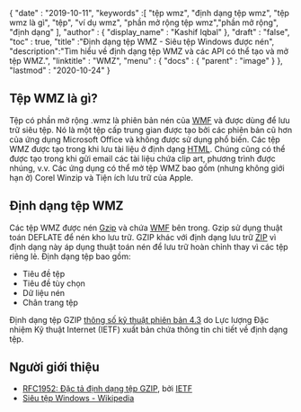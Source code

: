 {
  "date" : "2019-10-11",
  "keywords" :[ "tệp wmz", "định dạng tệp wmz", "tệp wmz là gì", "tệp", "ví dụ wmz", "phần mở rộng tệp wmz","phần mở rộng", "định dạng" ],
  "author" : {
    "display_name" : "Kashif Iqbal"
},
  "draft" : "false",
  "toc" : true,
  "title" :"Định dạng tệp WMZ - Siêu tệp Windows được nén",
  "description":"Tìm hiểu về định dạng tệp WMZ và các API có thể tạo và mở tệp WMZ.",
  "linktitle" : "WMZ",
  "menu" : {
    "docs" : {
      "parent" : "image"
}
},
  "lastmod" : "2020-10-24"
}

## Tệp WMZ là gì?

Tệp có phần mở rộng .wmz là phiên bản nén của [WMF](/vi/image/wmf/) và được dùng để lưu trữ siêu tệp. Nó là một tệp cấp trung gian được tạo bởi các phiên bản cũ hơn của ứng dụng Microsoft Office và không được sử dụng phổ biến. Các tệp WMZ được tạo trong khi lưu tài liệu ở định dạng [HTML](/vi/web/html/). Chúng cũng có thể được tạo trong khi gửi email các tài liệu chứa clip art, phương trình được nhúng, v.v. Các ứng dụng có thể mở tệp WMZ bao gồm (nhưng không giới hạn ở) Corel Winzip và Tiện ích lưu trữ của Apple.

## Định dạng tệp WMZ

Các tệp WMZ được nén [Gzip](/vi/compression/gz/) và chứa [WMF](/vi/image/wmf/) bên trong. Gzip sử dụng thuật toán DEFLATE để nén kho lưu trữ. GZIP khác với định dạng lưu trữ [ZIP](/vi/compression/zip/) vì định dạng này áp dụng thuật toán nén để lưu trữ hoàn chỉnh thay vì các tệp riêng lẻ. Định dạng tệp bao gồm:

* Tiêu đề tệp
* Tiêu đề tùy chọn
* Dữ liệu nén
* Chân trang tệp

Định dạng tệp GZIP [thông số kỹ thuật phiên bản 4.3](https://datatracker.ietf.org/doc/html/rfc1952) do Lực lượng Đặc nhiệm Kỹ thuật Internet (IETF) xuất bản chứa thông tin chi tiết về định dạng tệp.

## Người giới thiệu

* [RFC1952: Đặc tả định dạng tệp GZIP](https://datatracker.ietf.org/doc/html/rfc1952), bởi [IETF](https://www.ietf.org)
* [Siêu tệp Windows - Wikipedia](https://en.wikipedia.org/wiki/Windows_Metafile)

